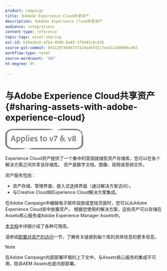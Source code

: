 ```yaml
---
product: campaign
title: 与Adobe Experience Cloud共享资产
description: 与Adobe Experience Cloud共享资产
audience: integrations
content-type: reference
topic-tags: asset-sharing
exl-id: b28aa5a5-afba-458b-8a85-375493c6c836
source-git-commit: 84312974b9b7372c8a46fd1c7ead1148690bcd83
workflow-type: tm+mt
source-wordcount: '167'
ht-degree: 0%

---
```


# 与Adobe Experience Cloud共享资产{#sharing-assets-with-adobe-experience-cloud}

![](../../assets/common.svg)

Experience Cloud资产提供了一个集中的营销就绪型资产存储库，您可以在各个解决方案之间共享该存储库。 资产是数字文档、图像、视频或音频文件。

资产服务包括：

* 资产存储、管理界面、嵌入式选择界面（通过解决方案访问）。
* 与Creative Cloud和Experience Cloud解决方案集成。

在Adobe Campaign中编辑电子邮件投放或登陆页面时，您可以从Adobe Experience Cloud库中放置资产。 根据您使用的解决方案，这些资产可以存储在Assets核心服务或Adobe Experience Manager Assets中。

[本文档](https://experienceleague.adobe.com/docs/core-services/interface/assets/experience-cloud-assets.html)中详细介绍了各种可用库。

请参阅[配置对资产的访问](../../integrations/using/configuring-access-to-assets.md)一节，了解有关链接到每个库的具体信息的更多信息。

>[!NOTE]
>
>在Adobe Campaign内部部署环境的上下文中，与Assets核心服务的集成不可用，除非AEM Assets也是内部部署。
